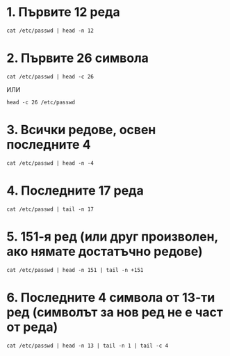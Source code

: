 # 1. Първите 12 реда
```
cat /etc/passwd | head -n 12
```

# 2. Първите 26 символа
```
cat /etc/passwd | head -c 26
```
ИЛИ
```
head -c 26 /etc/passwd
```

# 3. Всички редове, освен последните 4
```
cat /etc/passwd | head -n -4
```

# 4. Последните 17 реда
```
cat /etc/passwd | tail -n 17
```

# 5. 151-я ред (или друг произволен, ако нямате достатъчно редове)
```
cat /etc/passwd | head -n 151 | tail -n +151
```

# 6. Последните 4 символа от 13-ти ред (символът за нов ред не е част от реда)
```
cat /etc/passwd | head -n 13 | tail -n 1 | tail -c 4
```
